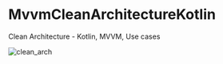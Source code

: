 # MvvmCleanArchitectureKotlin
Clean Architecture - Kotlin, MVVM, Use cases


![clean_arch](https://user-images.githubusercontent.com/63718693/190346172-5dbccfa3-f4ba-41b2-9c24-8421634b74a5.png)
